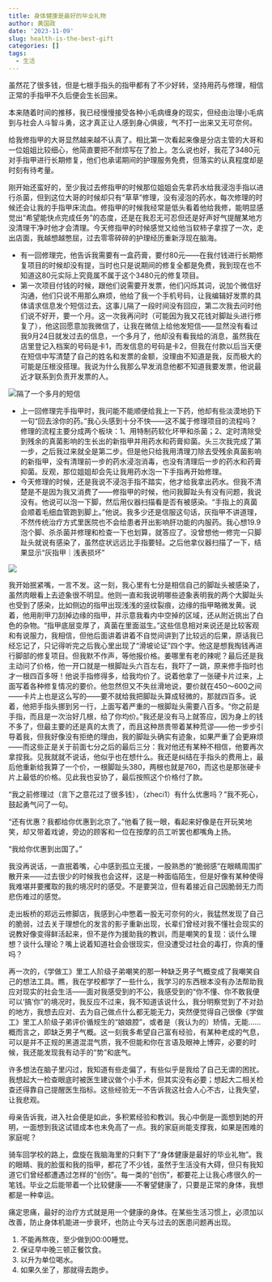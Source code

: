 ```yaml
---
title: 身体健康是最好的毕业礼物
author: 黄国政
date: '2023-11-09'
slug: health-is-the-best-gift
categories: []
tags:
  - 生活
---
```


<!--more-->

虽然花了很多钱，但是七根手指头的指甲都有了不少好转，坚持用药与修理，相信正常的手指甲不久后便会生长回来。

本来随着时间的推移，我已经慢慢接受各种小毛病缠身的现实，但经由治理小毛病到与社会人斗智斗勇，这才真正让人感到身心俱疲，气不打一出来又无可奈何。

给我修指甲的大哥显然越来越不认真了。相比第一次看起来像是分店主管的大哥和一位姐姐比较细心，他简直要把不耐烦写在了脸上。怎么说也好，我花了3480元对手指甲进行长期修复，他们也承诺期间的护理服务免费，但落实的认真程度却是时刻有待考量。

刚开始还蛮好的，至少我过去修指甲的时候那位姐姐会先拿药水给我浸泡手指以进行杀菌，但到这位大哥的时候却只有“草草”修理，没有浸泡的药水，每次修理的时候还会让我的手指甲床流血。修指甲的时候我经常是低头看着他给我修，能明显感觉出“希望能快点完成任务”的态度，还是在我忍无可忍但还是好声好气提醒某地方没清理干净时他才会清理。今天修指甲的时候感觉又给他当软柿子拿捏了一次，走出店面，我越想越憋屈，过去零零碎碎的护理经历重新浮现在脑海。

- 有一回修理完，他告诉我需要有一盒药膏，要付80元——在我付钱进行长期修复项目的时候却没有提，当时也只是说期间的修复全都是免费，我到现在也不知道这80元实际上究竟属不属于这个3480元的修复项目。
- 第一次项目付钱的时候，跟他们说需要开发票，他们闪烁其词，说加个微信好沟通，他们只说不用那么麻烦，他给了我一个手机号码，让我编辑好发票的具体请求信息发个短信过去。这事儿隔了一段时间没有回应，第二次我去问时他们说不好开，要一个月。这一次我再问时（可能因为我又花钱对脚趾头进行修复了），他这回愿意加我微信了，让我在微信上给他发短信——显然没有看过我9月24日就发过去的信息，一个多月了，他却没有看我给的消息，虽然我在店里登记入档案的号码是卡1，而发信息的号码是卡2，但我在付款以后当天便在短信中写清楚了自己的姓名和发票的金额，没理由不知道是我，反而极大的可能是压根没搭理。我说为什么我那么早发消息他都不知道我要发票，他说最近才联系到负责开发票的人。

![隔了一个多月的短信](/images/posts/2023/11/11-09-message.jpg)

- 上一回修理完手指甲时，我问能不能顺便给我上一下药，他却有些淡漠地扔下一句“回去涂你的药。”我心头感到十分不快——这不属于修理项目的流程吗？修理的流程主要分成两个板块：1、用特制药软化坏甲和杀菌；2、定时清除受到残余的真菌影响的生长出的新指甲并用药水和药膏抑菌。头三次我完成了第一步，之后我过来就全是第二步。但是他只给我用清理刀除去受残余真菌影响的新指甲，没有清理前一步的药水浸泡消毒，也没有清理后一步的药水和药膏抑菌。反观，那位姐姐却会先让我用药水泡一下手指再开始修理。
- 今天修理的时候，还是我说不浸泡手指不踏实，他才给我拿出药水。但我不清楚是不是因为我又消费了——修指甲的时候，他问我脚趾头有没有问题，我说没有。他说可以泡一下脚，然后用仪器扫描看是否有被感染。“手指上的真菌会顺着毛细血管跑到脚上。”他说。我多少还是信服这句话，灰指甲不讲道理，不然传统治疗方式里医院也不会给患者开出影响肝功能的内服药。我心想19.9泡个脚、杀杀菌并修理和检查一下也划算，就答应了。没曾想他一修完一只脚趾头就说有感染了，虽然症状远远比手指要轻。之后他拿仪器扫描了一下，结果显示“灰指甲｜浅表损坏”

![](/images/posts/2023/11/11-09-scan.jpg)

我开始抿紧嘴，一言不发。这一刻，我心里有七分是相信自己的脚趾头被感染了，虽然肉眼看上去迹象很不明显。他则一直和我说明哪些迹象表明我的两个大脚趾头也受到了感染，比如侧边的指甲出现浅浅的竖纹裂痕，边缘的指甲略微发黄。说着，他用削甲刀刮掉边缘的指甲，并示意我看内中空掉的区域，还从附近挑出了白色的杂物。“指甲底层变厚了，真菌在里面滋生。”这些信息相对来说还是比较客观和有说服力，我相信，但他后面讲着讲着不自觉间讲到了比较远的后果，原话我已经忘记了，只记得听完之后我心里出现了“滑坡论证”四个字。他这是想我掏钱再进行脚部的修复项目。但我默不作声，等他报价格。姜哪里有老的辣呢？最后还是我主动问了价格，他一开口就是一根脚趾头六百左右，我吓了一跳，原来修手指时也才一根四百多呀！他说手指修得多，给我均价了。说着他拿了一张硬卡片过来，上面写着各种修复情况的要价。他忽然但又不失丝滑地说，要价就在450～600之间——卡片上也是这么写的——要不就给我把脚趾头算成轻微的，那就四百多。说着，他把手指头挪到另一行，上面写着严重的一根脚趾头需要八百多。“你之前是手指，而且是一次治好几根，给了你均价。”我还是没有马上就答应，因为身上的钱不多了，但最主要的还是真的太贵了，而且这种昂贵带着某种荒谬——他一步步引导着我，但我好像没有拒绝的理由，我的脚趾头确实有迹象，如果严重了会更麻烦——而这些正是关于前面七分之后的最后三分：我对他还有某种不相信，他要再次拿捏我。见我就就不说话，他似乎也在想什么。我还是纠结在手指头的费用上，最后他重新给我算了一个价，一根脚趾头380，两根也就是760，而这也是那张硬卡片上最低的价格。见此我也妥协了，最后按照这个价格付了款。

“我之前修理过（言下之意花过了很多钱），（zheci1）有什么优惠吗？”我不死心，鼓起勇气问了一句。

“还有优惠？我都给你优惠到北京了。”他看了我一眼，看起来好像是在开玩笑地笑，却又带着戏谑，旁边的顾客和一位在按摩的员工听罢也都嘴角上扬。

“我给你优惠到出国了。”

我没再说话，一直抿着嘴，心中感到孤立无援，一股熟悉的“脆弱感”在眼睛周围扩散开来——过去很少的时候我也会这样，这是一种面临陌生，但是好像有某种使得我难堪并要攫取的我的境况时的感受。不是要哭泣，但有着接近自己因脆弱无力而悲伤难过的感觉。

走出板桥的郑远云修脚店，我感到心中憋着一股无可奈何的火，我猛然发现了自己的脆弱，过去关于理想化的发言的影子重新出现，长辈们曾经对我不懂社会现实的说教好像变得鲜活起来，但不是作为援助我的教训，而是嘲笑的复现：谈什么理想？谈什么理论？嘴上说着知道社会会很现实，但没遭受过社会的毒打，你真的懂吗？

再一次的，《学做工》里工人阶级子弟嘲笑的那一种缺乏男子气概变成了我嘲笑自己的想法工具。瞧，我在学校都学了一些什么，我学习的东西根本没有办法帮助我应对现实的社会生活——面对我感受到的不公，我感受到的“你不懂、你不敢我便可以‘搞’你”的境况时，我反应不过来，我不知道该说什么，我分明察觉到了不对劲的地方，我想去应对、去为自己做点什么都无能无力，突然便觉得自己很像《学做工》里工人阶级子弟评价循规生的“娘娘腔”，或者是（我认为的）矫情，无能……概而言之，即缺乏男子气概。这一刻我多希望自己富有经验，有某种老成的气息，可以是并不正规的黑道混混气质，我不但能和你在言语及眼神上博弈，必要的时候，我还能发现我有动手的“势”和底气。

许多想法在脑子里闪过，我知道有些走偏了，有些似乎是我给了自己无谓的困扰。我想起大一检查眼底时被医生建议做个小手术，但其实没有必要；想起大二相关检查还得靠自己提醒医生指标。这些经验无一不告诉我这社会人心不古，让我失望，让我悲观。

母亲告诉我，进入社会便是如此，多积累经验和教训。我心中倒是一面想到她的开明，一面想到我这试错成本也未免高了一点。我的家庭尚能支撑我，如果是困难的家庭呢？

骑车回学校的路上，盘旋在我脑海里的只剩下了“身体健康是最好的毕业礼物”。我的眼睛、我的脸蛋和我的指甲，都花了不少钱，虽然于生活没有大碍，但只有我知道它们曾经都遭遇过怎样的“创伤”。每一类的“创伤”，都要花上让我心疼很久的一笔钱。毕业之后能带着一个比较健康——不奢望健康了，只要是正常的身体，我想都是一种幸运。

痛定思痛，最好的治疗方式就是用一个健康的身体。在某些生活习惯上，必须加以改善，防止身体机能进一步衰坏，也防止今天与过去的医患问题再出现。

1. 不能再熬夜，至少做到00:00睡觉。
2. 保证早中晚三顿正餐饮食。
3. 以升为单位喝水。
4. 如果久坐了，那就得去跑步。